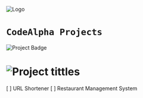 ![Logo](https://www.codealpha.tech/img/codealphalogo.png)

# `CodeAlpha Projects`

   ![Project Badge](https://img.shields.io/badge/%20By-ABEL_MEKURIYA-red?style=for-the-badge)

# ![Project tittles](https://img.shields.io/badge/%20📍-PROJECTS-blue?style=for-the-badge)
   
[ ] URL Shortener
[ ] Restaurant Management System


